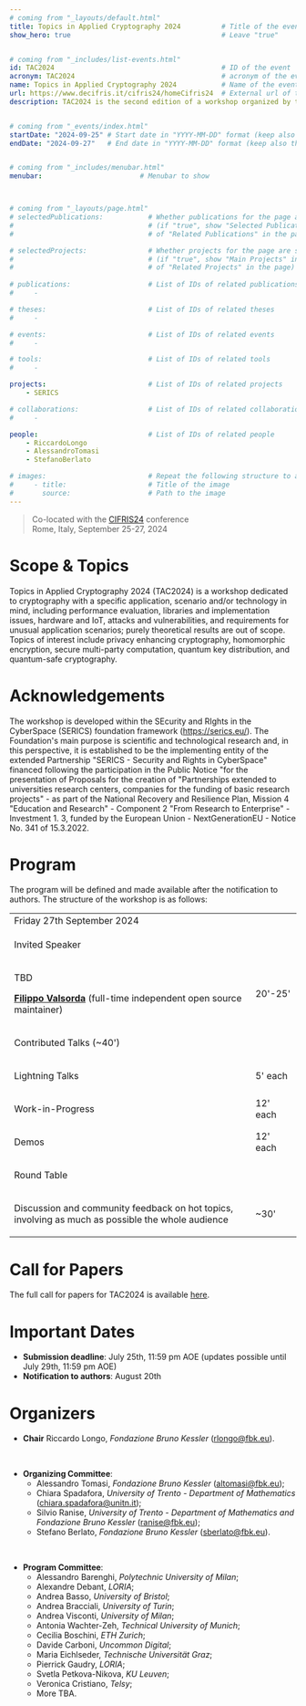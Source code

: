 ```yaml
---
# coming from "_layouts/default.html"
title: Topics in Applied Cryptography 2024          # Title of the event
show_hero: true                                     # Leave "true"


# coming from "_includes/list-events.html"
id: TAC2024                                         # ID of the event
acronym: TAC2024                                    # acronym of the event
name: Topics in Applied Cryptography 2024           # Name of the event
url: https://www.decifris.it/cifris24/homeCifris24  # External url of the event
description: TAC2024 is the second edition of a workshop organized by the ALEPH research unit and co-located with the CIFRIS24 conference.            # Short description (few words)


# coming from "_events/index.html"
startDate: "2024-09-25" # Start date in "YYYY-MM-DD" format (keep also the double quotes, i.e., "2024-10-11")
endDate: "2024-09-27"   # End date in "YYYY-MM-DD" format (keep also the double quotes, i.e., "2024-10-12")


# coming from "_includes/menubar.html"
menubar:                        # Menubar to show



# coming from "_layouts/page.html"
# selectedPublications:           # Whether publications for the page are selected 
#                                 # (if "true", show "Selected Publications" instead  
#                                 # of "Related Publications" in the page)

# selectedProjects:               # Whether projects for the page are selected 
#                                 # (if "true", show "Main Projects" instead  
#                                 # of "Related Projects" in the page)
                                  
# publications:                   # List of IDs of related publications
#     - 

# theses:                         # List of IDs of related theses
#     - 

# events:                         # List of IDs of related events
#     - 

# tools:                          # List of IDs of related tools
#     - 

projects:                         # List of IDs of related projects
    - SERICS 

# collaborations:                 # List of IDs of related collaborations
#     - 

people:                           # List of IDs of related people
    - RiccardoLongo
    - AlessandroTomasi
    - StefanoBerlato

# images:                         # Repeat the following structure to add more images
#     - title:                    # Title of the image
#       source:                   # Path to the image
---
```


<blockquote>
  Co-located with the <a href="https://www.decifris.it/cifris24/homeCifris24">CIFRIS24</a> conference<br />
  Rome, Italy, September 25-27, 2024
</blockquote>


# Scope & Topics

Topics in Applied Cryptography 2024 (TAC2024) is a workshop dedicated to cryptography with a specific application, scenario and/or technology in mind, including performance evaluation, libraries and implementation issues, hardware and IoT, attacks and vulnerabilities, and requirements for unusual application scenarios; purely theoretical results are out of scope. Topics of interest include privacy enhancing cryptography, homomorphic encryption, secure multi-party computation, quantum key distribution, and quantum-safe cryptography.


# Acknowledgements

The workshop is developed within the SEcurity and RIghts in the CyberSpace (SERICS) foundation framework (https://serics.eu/). The Foundation's main purpose is scientific and technological research and, in this perspective, it is established to be the implementing entity of the extended Partnership "SERICS - Security and Rights in CyberSpace" financed following the participation in the Public Notice "for the presentation of Proposals for the creation of "Partnerships extended to universities research centers, companies for the funding of basic research projects" - as part of the National Recovery and Resilience Plan, Mission 4 "Education and Research" - Component 2 "From Research to Enterprise" - Investment 1. 3, funded by the European Union - NextGenerationEU - Notice No. 341 of 15.3.2022.

# Program

The program will be defined and made available after the notification to authors. The structure of the workshop is as follows: 

<!-- All times are in <a href="https://time.is/en/CEST" target="_blank">Central European Summer Time (CEST)</a>. The program is tentative and may be subject to changes. -->


<table class="bordered program" width="100%">
  <tr class="day">
    <td colspan="2">
      Friday 27th September 2024
    </td>
  </tr>

  <tr class="session">
    <td colspan="2">
      <p class="title">Invited Speaker</p>
    </td>
  </tr>

  <tr class="institutional">
    <td class="talk">
      <p class="title">TBD</p>
      <p class="speakers"><b><a href="https://filippo.io">Filippo Valsorda</a></b> (full-time independent open source maintainer)</p>
    </td>
    <td>20'-25'</td>
  </tr>

  <tr class="session">
    <td colspan="2">
      <p class="title">Contributed Talks (~40')</p>
    </td>
  </tr>

  <tr class="institutional">
    <td class="talk">
      <p class="title">Lightning Talks</p>
    </td>
    <td>5' each</td>
  </tr>

  <tr class="institutional">
    <td class="talk">
      <p class="title">Work-in-Progress</p>
    </td>
    <td>12' each</td>
  </tr>

  <tr class="institutional">
    <td class="talk">
      <p class="title">Demos</p>
    </td>
    <td>12' each</td>
  </tr>

  
  <!--<tr>
    <td class="talk">
      <p class="title">Cryptographic Enforcement of Attribute-based Access Control Policies</p>
      <p class="speakers"><b>Stefano Berlato</b> (Fondazione Bruno Kessler), Alessandro Colombo, Roberto Carbone, and Silvio Ranise</p>
    </td>
    <td>12:10-12:20</td>
  </tr>

  <tr>
    <td class="talk">
      <p class="title">OpenABE Bindings for Kotlin</p>
      <p class="speakers"><b>Stefano Berlato</b> (Fondazione Bruno Kessler), Roberto Carbone, and Silvio Ranise</p>
    </td>
    <td>12:20-12:30</td>
  </tr>

  <tr>
    <td class="talk">
      <p class="title">Multiparty Class Group Encryption and Applications to E-Voting</p>
      <p class="speakers">Chiara Spadafora, <b>Michele Battagliola</b> (University of Trento), Giuseppe D'Alconzo and Andrea Gangemi</p>
    </td>
    <td>12:30-12:40</td>
  </tr>-->


  
  <!--<tr>
    <td class="talk">
      <p class="title">Vote App: Verifiable and Coercion-Resistant I-Voting</p>
      <p class="speakers">Chiara Spadafora, Riccardo Longo and Francesco Antonio Marino</p>
    </td>
    <td>12:40-13:00</td>
  </tr>

  <tr>
    <td class="talk">
      <p class="title">Rapid implementation and deployment of cryptographic flows</p>
      <p class="speakers">Andrea D'Intino and Denis Roio</p>
    </td>
    <td>13:00-13:30</td>
  </tr>-->



  <tr class="session">
    <td colspan="2">
      <p class="title">Round Table</p>
    </td>
  </tr>

  <tr class="institutional">
    <td class="talk">
      <p class="title">Discussion and community feedback on hot topics, involving as much as possible the whole audience</p>
    </td>
    <td>~30'</td>
  </tr>


</table>










# Call for Papers

The full call for papers for TAC2024 is available [here](https://easychair.org/cfp/tac2024).


# Important Dates

- **Submission deadline**:      July 25th, 11:59 pm AOE (updates possible until July 29th, 11:59 pm AOE)
- **Notification to authors**:  August 20th



# Organizers

* **Chair** Riccardo Longo, *Fondazione Bruno Kessler* (rlongo@fbk.eu).

<br />

* **Organizing Committee**:
  * Alessandro Tomasi, *Fondazione Bruno Kessler* (altomasi@fbk.eu);
  * Chiara Spadafora, *University of Trento - Department of Mathematics* (chiara.spadafora@unitn.it);
  * Silvio Ranise, *University of Trento - Department of Mathematics and Fondazione Bruno Kessler* (ranise@fbk.eu);
  * Stefano Berlato, *Fondazione Bruno Kessler* (sberlato@fbk.eu).

<br />

* **Program Committee**:
  * Alessandro Barenghi, *Polytechnic University of Milan*;
  * Alexandre Debant, *LORIA*;
  * Andrea Basso, *University of Bristol*;
  * Andrea Bracciali, *University of Turin*;
  * Andrea Visconti, *University of Milan*;
  * Antonia Wachter-Zeh, *Technical University of Munich*;
  * Cecilia Boschini, *ETH Zurich*;
  * Davide Carboni, *Uncommon Digital*;
  * Maria Eichlseder, *Technische Universität Graz*;
  * Pierrick Gaudry, *LORIA*;
  * Svetla Petkova-Nikova, *KU Leuven*; 
  * Veronica Cristiano, *Telsy*;
  * More TBA.
